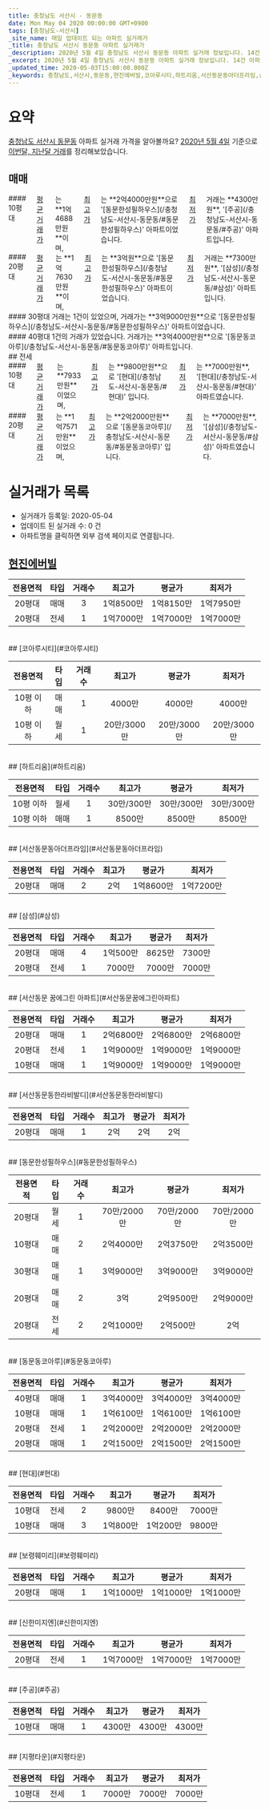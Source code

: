 ```yaml
---
title: 충청남도 서산시 - 동문동
date: Mon May 04 2020 00:00:00 GMT+0900
tags: [충청남도-서산시]
_site_name: 매일 업데이트 되는 아파트 실거래가
_title: 충청남도 서산시 동문동 아파트 실거래가
_description: 2020년 5월 4일 충청남도 서산시 동문동 아파트 실거래 정보입니다. 14건 아파트 정보가 있습니다.
_excerpt: 2020년 5월 4일 충청남도 서산시 동문동 아파트 실거래 정보입니다. 14건 아파트 정보가 있습니다.
_updated_time: 2020-05-03T15:00:00.000Z
_keywords: 충청남도,서산시,동문동,현진에버빌,코아루시티,하트리움,서산동문동아더프라임,삼성,서산동문 꿈에그린 아파트,서산동문동한라비발디,동문한성필하우스,동문동코아루,현대,보령훼미리,신한미지엔,주공,지평타운
---
```





# 요약
<ins>충청남도 서산시 동문동</ins> 아파트 실거래 가격을 알아볼까요? <ins>2020년 5월 4일</ins> 기준으로 <ins>이번달, 지난달 거래</ins>를 정리해보았습니다.

## 매매
<div class="container">
<div class="six columns" markdown="1">
#### 10평대
<ins>평균 거래가</ins>는 **1억4688만원**이며, <ins>최고가</ins>는 **2억4000만원**으로 '[동문한성필하우스](/충청남도-서산시-동문동/#동문한성필하우스)' 아파트이었습니다. <ins>최저가</ins> 거래는 **4300만원**, '[주공](/충청남도-서산시-동문동/#주공)' 아파트입니다.
</div>
<div class="six columns" markdown="1">
#### 20평대
<ins>평균 거래가</ins>는 **1억7630만원**이며, <ins>최고가</ins>는 **3억원**으로 '[동문한성필하우스](/충청남도-서산시-동문동/#동문한성필하우스)' 아파트이었습니다. <ins>최저가</ins> 거래는 **7300만원**, '[삼성](/충청남도-서산시-동문동/#삼성)' 아파트입니다.
</div>
</div>
<div class="container">
<div class="six columns" markdown="1">
#### 30평대
거래는 1건이 있었으며, 거래가는 **3억9000만원**으로 '[동문한성필하우스](/충청남도-서산시-동문동/#동문한성필하우스)' 아파트이었습니다.
</div>
<div class="six columns" markdown="1">
#### 40평대
1건의 거래가 있었습니다. 거래가는 **3억4000만원**으로 '[동문동코아루](/충청남도-서산시-동문동/#동문동코아루)' 아파트입니다.
</div>
</div>
## 전세
<div class="container">
<div class="six columns" markdown="1">
#### 10평대
<ins>평균 거래가</ins>는 **7933만원**이었으며, <ins>최고가</ins>는 **9800만원**으로 '[현대](/충청남도-서산시-동문동/#현대)' 입니다. <ins>최저가</ins>는 **7000만원**, '[현대](/충청남도-서산시-동문동/#현대)' 아파트였습니다.
</div>
<div class="six columns" markdown="1">
#### 20평대
<ins>평균 거래가</ins>는 **1억7571만원**이었으며, <ins>최고가</ins>는 **2억2000만원**으로 '[동문동코아루](/충청남도-서산시-동문동/#동문동코아루)' 입니다. <ins>최저가</ins>는 **7000만원**, '[삼성](/충청남도-서산시-동문동/#삼성)' 아파트였습니다.
</div>
</div>



# 실거래가 목록
- 실거래가 등록일: 2020-05-04
- 업데이트 된 실거래 수: 0 건
- 아파트명을 클릭하면 외부 검색 페이지로 연결됩니다.

## [현진에버빌](#현진에버빌)

|전용면적|타입|거래수|최고가|평균가|최저가|
|:---:|:---:|:---:|:---:|:---:|:---:|
|20평대|<span class="deal-type-1">매매</span>|3|1억8500만|1억8150만|1억7950만|
|20평대|<span class="deal-type-2">전세</span>|1|1억7000만|1억7000만|1억7000만|

<br/>
## [코아루시티](#코아루시티)

|전용면적|타입|거래수|최고가|평균가|최저가|
|:---:|:---:|:---:|:---:|:---:|:---:|
|10평 이하|<span class="deal-type-1">매매</span>|1|4000만|4000만|4000만|
|10평 이하|<span class="deal-type-3">월세</span>|1|20만/3000만|20만/3000만|20만/3000만|

<br/>
## [하트리움](#하트리움)

|전용면적|타입|거래수|최고가|평균가|최저가|
|:---:|:---:|:---:|:---:|:---:|:---:|
|10평 이하|<span class="deal-type-3">월세</span>|1|30만/300만|30만/300만|30만/300만|
|10평 이하|<span class="deal-type-1">매매</span>|1|8500만|8500만|8500만|

<br/>
## [서산동문동아더프라임](#서산동문동아더프라임)

|전용면적|타입|거래수|최고가|평균가|최저가|
|:---:|:---:|:---:|:---:|:---:|:---:|
|20평대|<span class="deal-type-1">매매</span>|2|2억|1억8600만|1억7200만|

<br/>
## [삼성](#삼성)

|전용면적|타입|거래수|최고가|평균가|최저가|
|:---:|:---:|:---:|:---:|:---:|:---:|
|20평대|<span class="deal-type-1">매매</span>|4|1억500만|8625만|7300만|
|20평대|<span class="deal-type-2">전세</span>|1|7000만|7000만|7000만|

<br/>
## [서산동문 꿈에그린 아파트](#서산동문꿈에그린아파트)

|전용면적|타입|거래수|최고가|평균가|최저가|
|:---:|:---:|:---:|:---:|:---:|:---:|
|20평대|<span class="deal-type-1">매매</span>|1|2억6800만|2억6800만|2억6800만|
|20평대|<span class="deal-type-2">전세</span>|1|1억9000만|1억9000만|1억9000만|
|10평대|<span class="deal-type-1">매매</span>|1|1억9000만|1억9000만|1억9000만|

<br/>
## [서산동문동한라비발디](#서산동문동한라비발디)

|전용면적|타입|거래수|최고가|평균가|최저가|
|:---:|:---:|:---:|:---:|:---:|:---:|
|20평대|<span class="deal-type-1">매매</span>|1|2억|2억|2억|

<br/>
## [동문한성필하우스](#동문한성필하우스)

|전용면적|타입|거래수|최고가|평균가|최저가|
|:---:|:---:|:---:|:---:|:---:|:---:|
|20평대|<span class="deal-type-3">월세</span>|1|70만/2000만|70만/2000만|70만/2000만|
|10평대|<span class="deal-type-1">매매</span>|2|2억4000만|2억3750만|2억3500만|
|30평대|<span class="deal-type-1">매매</span>|1|3억9000만|3억9000만|3억9000만|
|20평대|<span class="deal-type-1">매매</span>|2|3억|2억9500만|2억9000만|
|20평대|<span class="deal-type-2">전세</span>|2|2억1000만|2억500만|2억|

<br/>
## [동문동코아루](#동문동코아루)

|전용면적|타입|거래수|최고가|평균가|최저가|
|:---:|:---:|:---:|:---:|:---:|:---:|
|40평대|<span class="deal-type-1">매매</span>|1|3억4000만|3억4000만|3억4000만|
|10평대|<span class="deal-type-1">매매</span>|1|1억6100만|1억6100만|1억6100만|
|20평대|<span class="deal-type-2">전세</span>|1|2억2000만|2억2000만|2억2000만|
|20평대|<span class="deal-type-1">매매</span>|1|2억1500만|2억1500만|2억1500만|

<br/>
## [현대](#현대)

|전용면적|타입|거래수|최고가|평균가|최저가|
|:---:|:---:|:---:|:---:|:---:|:---:|
|10평대|<span class="deal-type-2">전세</span>|2|9800만|8400만|7000만|
|10평대|<span class="deal-type-1">매매</span>|3|1억800만|1억200만|9800만|

<br/>
## [보령훼미리](#보령훼미리)

|전용면적|타입|거래수|최고가|평균가|최저가|
|:---:|:---:|:---:|:---:|:---:|:---:|
|20평대|<span class="deal-type-1">매매</span>|1|1억1000만|1억1000만|1억1000만|

<br/>
## [신한미지엔](#신한미지엔)

|전용면적|타입|거래수|최고가|평균가|최저가|
|:---:|:---:|:---:|:---:|:---:|:---:|
|20평대|<span class="deal-type-2">전세</span>|1|1억7000만|1억7000만|1억7000만|

<br/>
## [주공](#주공)

|전용면적|타입|거래수|최고가|평균가|최저가|
|:---:|:---:|:---:|:---:|:---:|:---:|
|10평대|<span class="deal-type-1">매매</span>|1|4300만|4300만|4300만|

<br/>
## [지평타운](#지평타운)

|전용면적|타입|거래수|최고가|평균가|최저가|
|:---:|:---:|:---:|:---:|:---:|:---:|
|10평대|<span class="deal-type-2">전세</span>|1|7000만|7000만|7000만|

<br/>



